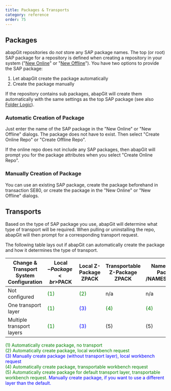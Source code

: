 ```yaml
---
title: Packages & Transports
category: reference
order: 75
---
```


## Packages

abapGit repositories do *not* store any SAP package names. The top (or root) SAP package for a repository is defined when creating a repository in your system 
("[New Online](guide-online-install.html)" or "[New Offline](guide-offline-install.html)"). You have two options to provide the SAP package:

1. Let abapGit create the package automatically
2. Create the package manually 

If the repository contains sub packages, abapGit will create them automatically with the same settings as the top SAP package (see also [Folder Logic](ref-dot-abapgit.html#folder-logic)).

### Automatic Creation of Package

Just enter the name of the SAP package in the "New Online" or "New Offline" dialogs. The package does not have to exist. Then select "Create Online Repo" or "Create Offline Repo".

If the online repo does not include any SAP packages, then abapGit will prompt you for the package attributes when you select "Create Online Repo".

### Manually Creation of Package

You can use an existing SAP package, create the package beforehand in transaction SE80, or create the package in the "New Online" or "New Offline" dialogs.

## Transports

Based on the type of SAP package you use, abapGit will determine what type of transport will be required. When pulling or uninstalling the repo, abapGit will then prompt
for a corresponding transport request.

The following table lays out if abapGit can automatically create the package and how it determines the type of transport.

Change & Transport System<br>Configuration | Local $-Package<br>$PACK | Local Z-Package<br>ZPACK | Transportable Z-Package<br>ZPACK | Namespace-Package<br>/NAMESPC/PACK
--------------------------|-----------------|-----------------|-------------------------|-------------------
Not configured            | <span style="color:green">(1)</span> | <span style="color:green">(2)</span> | n/a | n/a
One transport layer       | <span style="color:green">(1)</span>  | <span style="color:blue">(3)</span> | <span style="color:green">(4)</span> | <span style="color:green">(4)</span>     
Multiple transport layers | <span style="color:green">(1)</span>  | <span style="color:blue">(3)</span> | (5) | (5)

<span style="color:green">(1) Automatically create package, no transport</span><br> 
<span style="color:green">(2) Automatically create package, local workbench request</span><br>
<span style="color:blue">(3) Manually create package (without transport layer), local workbench request</span><br>
<span style="color:green">(4) Automatically create package, transportable workbench request</span><br>
<span style="color:green">(5) Automatically create package for default transport layer, transportable workbench request.</span> <span style="color:blue">Manually create package, if you want to use a different layer than the default.</span>
